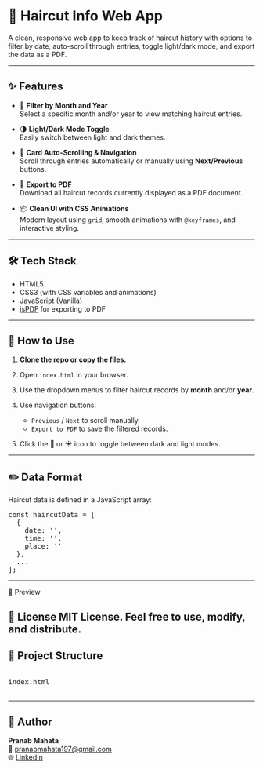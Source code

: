 # 💇 Haircut Info Web App

A clean, responsive web app to keep track of haircut history with options to filter by date, auto-scroll through entries, toggle light/dark mode, and export the data as a PDF.

---

## ✨ Features

- 📅 **Filter by Month and Year**  
  Select a specific month and/or year to view matching haircut entries.

- 🌗 **Light/Dark Mode Toggle**  
  Easily switch between light and dark themes.

- 🔄 **Card Auto-Scrolling & Navigation**  
  Scroll through entries automatically or manually using **Next/Previous** buttons.

- 📄 **Export to PDF**  
  Download all haircut records currently displayed as a PDF document.

- 📦 **Clean UI with CSS Animations**  
  Modern layout using `grid`, smooth animations with `@keyframes`, and interactive styling.

---

## 🛠️ Tech Stack

- HTML5
- CSS3 (with CSS variables and animations)
- JavaScript (Vanilla)
- [jsPDF](https://github.com/parallax/jsPDF) for exporting to PDF


---
## 📂 How to Use

1. **Clone the repo or copy the files.**

2. Open `index.html` in your browser.

3. Use the dropdown menus to filter haircut records by **month** and/or **year**.

4. Use navigation buttons:
   - `Previous` / `Next` to scroll manually.
   - `Export to PDF` to save the filtered records.

5. Click the 🌙 or ☀️ icon to toggle between dark and light modes.
---
## ✏️ Data Format

Haircut data is defined in a JavaScript array:
<pre>
const haircutData = [
  {
    date: '',
    time: '',
    place: ''
  },
  ...
];
</pre>
---
🧪 Preview

📄 License
MIT License. Feel free to use, modify, and distribute.
---
## 📁 Project Structure
<pre> 
index.html
 </pre>


---
## 👤 Author

**Pranab Mahata**  
📧 pranabmahata197@gmail.com  
🌐 [LinkedIn](https://linkedin.com/in/pranab28042002)
